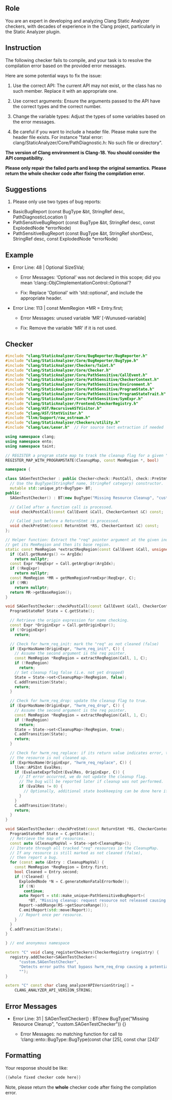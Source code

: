 ## Role

You are an expert in developing and analyzing Clang Static Analyzer checkers, with decades of experience in the Clang project, particularly in the Static Analyzer plugin.

## Instruction

The following checker fails to compile, and your task is to resolve the compilation error based on the provided error messages.

Here are some potential ways to fix the issue:

1. Use the correct API: The current API may not exist, or the class has no such member. Replace it with an appropriate one.

2. Use correct arguments: Ensure the arguments passed to the API have the correct types and the correct number.

3. Change the variable types: Adjust the types of some variables based on the error messages.

4. Be careful if you want to include a header file. Please make sure the header file exists. For instance "fatal error: clang/StaticAnalyzer/Core/PathDiagnostic.h: No such file or directory".

**The version of Clang environment is Clang-18. You should consider the API compatibility.**

**Please only repair the failed parts and keep the original semantics.**
**Please return the whole checker code after fixing the compilation error.**

## Suggestions

1. Please only use two types of bug reports:
  - BasicBugReport (const BugType &bt, StringRef desc, PathDiagnosticLocation l)
  - PathSensitiveBugReport (const BugType &bt, StringRef desc, const ExplodedNode *errorNode)
  - PathSensitiveBugReport (const BugType &bt, StringRef shortDesc, StringRef desc, const ExplodedNode *errorNode)

## Example

- Error Line: 48 |   Optional<DefinedOrUnknownSVal> SizeSVal; 

  - Error Messages: ‘Optional’ was not declared in this scope; did you mean ‘clang::ObjCImplementationControl::Optional’? 

  - Fix: Replace 'Optional<DefinedOrUnknownSVal>' with 'std::optional<DefinedOrUnknownSVal>', and include the appropriate header. 

- Error Line: 113 |     const MemRegion *MR = Entry.first;

    - Error Messages: unused variable ‘MR’ [-Wunused-variable]

    - Fix: Remove the variable 'MR' if it is not used.

## Checker

```cpp
#include "clang/StaticAnalyzer/Core/BugReporter/BugReporter.h"
#include "clang/StaticAnalyzer/Core/BugReporter/BugType.h"
#include "clang/StaticAnalyzer/Checkers/Taint.h"
#include "clang/StaticAnalyzer/Core/Checker.h"
#include "clang/StaticAnalyzer/Core/PathSensitive/CallEvent.h"
#include "clang/StaticAnalyzer/Core/PathSensitive/CheckerContext.h"
#include "clang/StaticAnalyzer/Core/PathSensitive/Environment.h"
#include "clang/StaticAnalyzer/Core/PathSensitive/ProgramState.h"
#include "clang/StaticAnalyzer/Core/PathSensitive/ProgramStateTrait.h"
#include "clang/StaticAnalyzer/Core/PathSensitive/SymExpr.h"
#include "clang/StaticAnalyzer/Frontend/CheckerRegistry.h"
#include "clang/AST/RecursiveASTVisitor.h"
#include "clang/AST/StmtVisitor.h"
#include "llvm/Support/raw_ostream.h"
#include "clang/StaticAnalyzer/Checkers/utility.h"
#include "clang/Lex/Lexer.h"  // For source text extraction if needed

using namespace clang;
using namespace ento;
using namespace taint;

// REGISTER a program state map to track the cleanup flag for a given "req" resource.
REGISTER_MAP_WITH_PROGRAMSTATE(CleanupMap, const MemRegion *, bool)

namespace {

class SAGenTestChecker : public Checker<check::PostCall, check::PreStmt<ReturnStmt>> {
  // Use the BugType(StringRef name, StringRef category) constructor.
  mutable std::unique_ptr<BugType> BT;
public:
  SAGenTestChecker() : BT(new BugType("Missing Resource Cleanup", "custom.SAGenTestChecker")) {}

  // Called after a function call is processed.
  void checkPostCall(const CallEvent &Call, CheckerContext &C) const;

  // Called just before a ReturnStmt is processed.
  void checkPreStmt(const ReturnStmt *RS, CheckerContext &C) const;
};

// Helper function: Extract the "req" pointer argument at the given index,
// get its MemRegion and then its base region.
static const MemRegion *extractReqRegion(const CallEvent &Call, unsigned ArgIdx, CheckerContext &C) {
  if (Call.getNumArgs() <= ArgIdx)
    return nullptr;
  const Expr *ReqExpr = Call.getArgExpr(ArgIdx);
  if (!ReqExpr)
    return nullptr;
  const MemRegion *MR = getMemRegionFromExpr(ReqExpr, C);
  if (!MR)
    return nullptr;
  return MR->getBaseRegion();
}

void SAGenTestChecker::checkPostCall(const CallEvent &Call, CheckerContext &C) const {
  ProgramStateRef State = C.getState();

  // Retrieve the origin expression for name checking.
  const Expr *OriginExpr = Call.getOriginExpr();
  if (!OriginExpr)
    return;

  // Check for hwrm_req_init: mark the "req" as not cleaned (false)
  if (ExprHasName(OriginExpr, "hwrm_req_init", C)) {
    // Assume the second argument is the req pointer.
    const MemRegion *ReqRegion = extractReqRegion(Call, 1, C);
    if (!ReqRegion)
      return;
    // Set cleanup flag false (i.e. not yet dropped)
    State = State->set<CleanupMap>(ReqRegion, false);
    C.addTransition(State);
    return;
  }

  // Check for hwrm_req_drop: update the cleanup flag to true.
  if (ExprHasName(OriginExpr, "hwrm_req_drop", C)) {
    // Assume the second argument is the req pointer.
    const MemRegion *ReqRegion = extractReqRegion(Call, 1, C);
    if (!ReqRegion)
      return;
    State = State->set<CleanupMap>(ReqRegion, true);
    C.addTransition(State);
    return;
  }

  // Check for hwrm_req_replace: if its return value indicates error, then
  // the resource is not cleaned up.
  if (ExprHasName(OriginExpr, "hwrm_req_replace", C)) {
    llvm::APSInt EvalRes;
    if (EvaluateExprToInt(EvalRes, OriginExpr, C)) {
      // If error occurred, we do not update the cleanup flag.
      // The bug will be reported later if cleanup was not performed.
      if (EvalRes != 0) {
        // Optionally, additional state bookkeeping can be done here if needed.
      }
    }
    C.addTransition(State);
    return;
  }
}

void SAGenTestChecker::checkPreStmt(const ReturnStmt *RS, CheckerContext &C) const {
  ProgramStateRef State = C.getState();
  // Retrieve the map of resources.
  const auto &CleanupMapVal = State->get<CleanupMap>();
  // Iterate through all tracked "req" resources in the CleanupMap.
  // If any resource is still marked as not cleaned (false),
  // then report a bug.
  for (const auto &Entry : CleanupMapVal) {
    const MemRegion *ReqRegion = Entry.first;
    bool Cleaned = Entry.second;
    if (!Cleaned) {
      ExplodedNode *N = C.generateNonFatalErrorNode();
      if (!N)
        continue;
      auto Report = std::make_unique<PathSensitiveBugReport>(
          *BT, "Missing cleanup: request resource not released causing potential memory leak", N);
      Report->addRange(RS->getSourceRange());
      C.emitReport(std::move(Report));
      // Report once per resource.
    }
  }
  C.addTransition(State);
}

} // end anonymous namespace

extern "C" void clang_registerCheckers(CheckerRegistry &registry) {
  registry.addChecker<SAGenTestChecker>(
      "custom.SAGenTestChecker",
      "Detects error paths that bypass hwrm_req_drop causing a potential resource leak",
      "");
}

extern "C" const char clang_analyzerAPIVersionString[] =
    CLANG_ANALYZER_API_VERSION_STRING;

```

## Error Messages 

- Error Line: 31 |   SAGenTestChecker() : BT(new BugType("Missing Resource Cleanup", "custom.SAGenTestChecker")) {}

	- Error Messages: no matching function for call to ‘clang::ento::BugType::BugType(const char [25], const char [24])’



## Formatting 

Your response should be like: 

```cpp
{{whole fixed checker code here}}
```

Note, please return the **whole** checker code after fixing the compilation error.